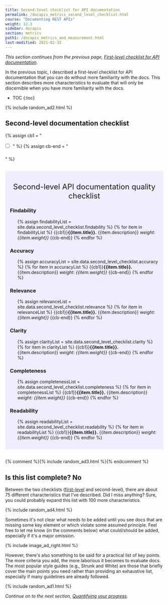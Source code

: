 ```yaml
---
title: Second-level checklist for API documentation
permalink: /docapis_metrics_second_level_checklist.html
course: "Documenting REST APIs"
weight: 12.3
sidebar: docapis
section: metrics
path1: /docapis_metrics_and_measurement.html
last-modified: 2021-02-15
---
```


*This section continues from the previous page, [First-level checklist for API documentation](docapis_metrics_second_level_checklist.html)*.

In the previous topic, I described a first-level checklist for API documentation that you can do without more familiarity with the docs. This section describes more characteristics to evaluate that will only be discernible when you have more familiarity with the docs.

* TOC
{:toc}  

{% include random_ad2.html %}

## Second-level documentation checklist

<style>
li.checkboxListType1 {
  list-style-type: none;
  margin-left: 25px;
  text-indent: -28px;
  margin-bottom: 20px;
  line-height: 24px;
}

input[type=checkbox] {
  margin-right: 10px;
}
</style>

{% assign cb1 = "<li class='checkboxListType1' markdown='span'><input type='checkbox'>" %}
{% assign cb-end = "</li>" %}

<div style="background-color: #eef; padding: 15px; margin-top: 30px; margin-bottom: 30px;" markdown="block">
<div style="margin-top: 20px; margin-bottom: 20px; font-size:24px; text-align: center;">Second-level API documentation quality checklist</div>

### Findability

<ul class="checkLists">
{% assign findabilityList = site.data.second_level_checklist.findability %}
{% for item in findabilityList %}
{{cb1}}<b>{{item.title}}.</b> {{item.description}} <i>weight: {{item.weight}}</i> {{cb-end}}
{% endfor %}
</ul>

### Accuracy

<ul class="checkLists">
{% assign accuracyList = site.data.second_level_checklist.accuracy %}
{% for item in accuracyList %}
{{cb1}}<b>{{item.title}}.</b> {{item.description}} <i>weight: {{item.weight}}</i> {{cb-end}}
{% endfor %}
</ul>

### Relevance

<ul class="checkLists">
{% assign relevanceList = site.data.second_level_checklist.relevance %}
{% for item in relevanceList %}
{{cb1}}<b>{{item.title}}.</b> {{item.description}} <i>weight: {{item.weight}}</i> {{cb-end}}
{% endfor %}
</ul>

### Clarity

<ul class="checkLists">
{% assign clarityList = site.data.second_level_checklist.clarity %}
{% for item in clarityList %}
{{cb1}}<b>{{item.title}}.</b> {{item.description}} <i>weight: {{item.weight}}</i> {{cb-end}}
{% endfor %}
</ul>

### Completeness

<ul class="checkLists">
{% assign completenessList = site.data.second_level_checklist.completeness %}
{% for item in completenessList %}
{{cb1}}<b>{{item.title}}.</b> {{item.description}} <i>weight: {{item.weight}}</i> {{cb-end}}
{% endfor %}
</ul>

### Readability

<ul class="checkLists">
{% assign readabilityList = site.data.second_level_checklist.readability %}
{% for item in readabilityList %}
{{cb1}}<b>{{item.title}}.</b> {{item.description}} <i>weight: {{item.weight}}</i> {{cb-end}}
{% endfor %}
</ul>
</div>

{% comment %}{% include random_ad3.html %}{% endcomment %}

## Is this list complete? No

Between the two checklists ([first-level](docapis_metrics_second_level_checklist) and second-level), there are about 75 different characteristics that I've described. Did I miss anything? Sure, you could probably expand this list with 100 more characteristics.

{% include random_ad4.html %}

Sometimes it's not clear what needs to be added until you see docs that are missing some key element or which violate some assumed principle. Feel free to let me know (in the comments below) what could/should be added, especially if it's a major omission.

{% include image_ad_right.html %}

However, there's also something to be said for a practical list of key points. The more criteria you add, the more laborious it becomes to evaluate docs. The most popular style guides (e.g., Strunk and White) are those that briefly cover the main points you need rather than providing an exhaustive list, especially if many guidelines are already followed.

{% include random_ad1.html %}

*Continue on to the next section, [Quantifying your progress](docapis_metrics_quantifying_progress.html).*
